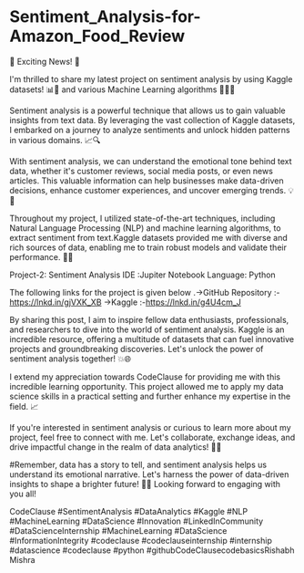 # Sentiment_Analysis-for-Amazon_Food_Review

🌟 Exciting News! 🌟

I'm thrilled 
to share my latest project on sentiment analysis by using Kaggle 
datasets! 📊💬 and various Machine Learning algorithms 🕵️‍♂️📰

Sentiment
 analysis is a powerful technique that allows us to gain valuable 
insights from text data. By leveraging the vast collection of Kaggle 
datasets, I embarked on a journey to analyze sentiments and unlock 
hidden patterns in various domains. 📈🔍

With sentiment analysis,
 we can understand the emotional tone behind text data, whether it's 
customer reviews, social media posts, or even news articles. This 
valuable information can help businesses make data-driven decisions, 
enhance customer experiences, and uncover emerging trends. 💡💼

Throughout
 my project, I utilized state-of-the-art techniques, including Natural 
Language Processing (NLP) and machine learning algorithms, to extract 
sentiment from text.Kaggle datasets provided me with diverse and rich 
sources of data, enabling me to train robust models and validate their 
performance. 🧠💪

Project-2: Sentiment Analysis
IDE :Jupiter Notebook
Language: Python

The following links for the project is given below
.->GitHub Repository :-https://lnkd.in/gjVXK_XB
->Kaggle :-https://lnkd.in/g4U4cm_J

By
 sharing this post, I aim to inspire fellow data enthusiasts, 
professionals, and researchers to dive into the world of sentiment 
analysis. Kaggle is an incredible resource, offering a multitude of 
datasets that can fuel innovative projects and groundbreaking 
discoveries. Let's unlock the power of sentiment analysis together! 💥🌐

I extend my appreciation towards CodeClause
 for providing me with this incredible learning opportunity. This 
project allowed me to apply my data science skills in a practical 
setting and further enhance my expertise in the field. 📈

If 
you're interested in sentiment analysis or curious to learn more about 
my project, feel free to connect with me. Let's collaborate, exchange 
ideas, and drive impactful change in the realm of data analytics! 🤝📲

#Remember,
 data has a story to tell, and sentiment analysis helps us understand 
its emotional narrative. Let's harness the power of data-driven insights
 to shape a brighter future! 🚀✨
Looking forward to engaging with you all!

CodeClause
#SentimentAnalysis #DataAnalytics #Kaggle #NLP #MachineLearning #DataScience #Innovation #LinkedInCommunity
#DataScienceInternship  #MachineLearning #DataScience #InformationIntegrity #codeclause #codeclauseinternship #internship #datascience #codeclause #python #githubCodeClausecodebasicsRishabh Mishra


